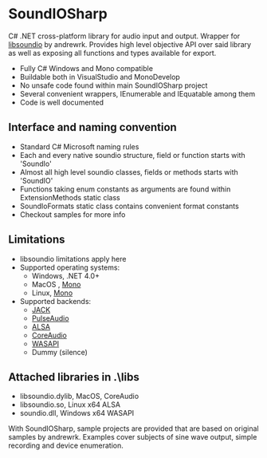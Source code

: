 # SoundIOSharp

C# .NET cross-platform library for audio input and output.
Wrapper for [libsoundio](https://github.com/andrewrk/libsoundio) by andrewrk.
Provides high level objective API over said library as well as exposing all functions and types available for export.

 * Fully C# Windows and Mono compatible
 * Buildable both in VisualStudio and MonoDevelop
 * No unsafe code found within main SoundIOSharp project
 * Several convenient wrappers, IEnumerable and IEquatable among them
 * Code is well documented

## Interface and naming convention

 * Standard C# Microsoft naming rules
 * Each and every native soundio structure, field or function starts with 'SoundIo'
 * Almost all high level soundio classes, fields or methods starts with 'SoundIO'
 * Functions taking enum constants as arguments are found within ExtensionMethods static class
 * SoundIoFormats static class contains convenient format constants
 * Checkout samples for more info

## Limitations

 * libsoundio limitations apply here
 * Supported operating systems:
   - Windows, .NET 4.0+
   - MacOS , [Mono](http://www.mono-project.com/)
   - Linux, [Mono](http://www.mono-project.com/)
 * Supported backends:
   - [JACK](http://jackaudio.org/)
   - [PulseAudio](http://www.freedesktop.org/wiki/Software/PulseAudio/)
   - [ALSA](http://www.alsa-project.org/)
   - [CoreAudio](https://developer.apple.com/library/mac/documentation/MusicAudio/Conceptual/CoreAudioOverview/Introduction/Introduction.html)
   - [WASAPI](https://msdn.microsoft.com/en-us/library/windows/desktop/dd371455%28v=vs.85%29.aspx)
   - Dummy (silence)

## Attached libraries in .\libs

 * libsoundio.dylib, MacOS, CoreAudio
 * libsoundio.so, Linux x64 ALSA
 * soundio.dll, Windows x64 WASAPI

With SoundIOSharp, sample projects are provided that are based on original samples by andrewrk.
Examples cover subjects of sine wave output, simple recording and device enumeration.
 